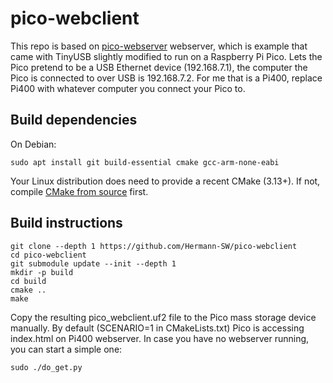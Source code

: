 # pico-webclient

This repo is based on [pico-webserver](https://github.com/maxnet/pico-webserver) webserver, which is example that came with TinyUSB slightly modified to run on a Raspberry Pi Pico.
Lets the Pico pretend to be a USB Ethernet device (192.168.7.1), the computer the Pico is connected to over USB is 192.168.7.2. For me that is a Pi400, replace Pi400 with whatever computer you connect your Pico to.

## Build dependencies

On Debian:

```
sudo apt install git build-essential cmake gcc-arm-none-eabi
```

Your Linux distribution does need to provide a recent CMake (3.13+).
If not, compile [CMake from source](https://cmake.org/download/#latest) first.

## Build instructions

```
git clone --depth 1 https://github.com/Hermann-SW/pico-webclient
cd pico-webclient
git submodule update --init --depth 1
mkdir -p build
cd build
cmake ..
make
```

Copy the resulting pico_webclient.uf2 file to the Pico mass storage device manually.
By default (SCENARIO=1 in CMakeLists.txt) Pico is accessing index.html on Pi400 webserver. In case you have no webserver running, you can start a simple one:
```
sudo ./do_get.py
```

